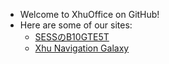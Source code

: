 - Welcome to XhuOffice on GitHub!
- Here are some of our sites:
  - [SЕSSのB10GТЕ5Т](https://sess.xhustudio.eu.org/)
  - [Xhu Navigation Galaxy](https://inde.xhustudio.eu.org/)
